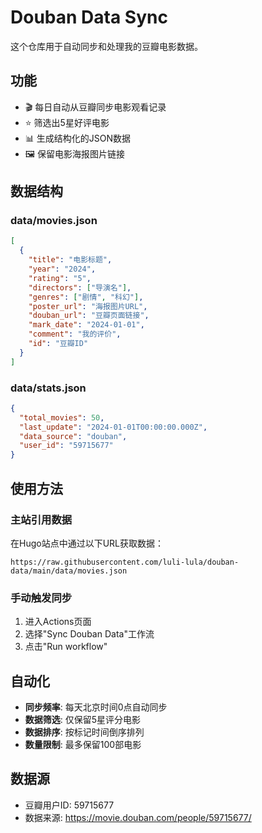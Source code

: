 # Douban Data Sync

这个仓库用于自动同步和处理我的豆瓣电影数据。

## 功能

- 🎬 每日自动从豆瓣同步电影观看记录
- ⭐ 筛选出5星好评电影
- 📊 生成结构化的JSON数据
- 🖼️ 保留电影海报图片链接

## 数据结构

### data/movies.json
```json
[
  {
    "title": "电影标题",
    "year": "2024",
    "rating": "5",
    "directors": ["导演名"],
    "genres": ["剧情", "科幻"],
    "poster_url": "海报图片URL",
    "douban_url": "豆瓣页面链接",
    "mark_date": "2024-01-01",
    "comment": "我的评价",
    "id": "豆瓣ID"
  }
]
```

### data/stats.json
```json
{
  "total_movies": 50,
  "last_update": "2024-01-01T00:00:00.000Z",
  "data_source": "douban",
  "user_id": "59715677"
}
```

## 使用方法

### 主站引用数据
在Hugo站点中通过以下URL获取数据：
```
https://raw.githubusercontent.com/luli-lula/douban-data/main/data/movies.json
```

### 手动触发同步
1. 进入Actions页面
2. 选择"Sync Douban Data"工作流
3. 点击"Run workflow"

## 自动化

- **同步频率**: 每天北京时间0点自动同步
- **数据筛选**: 仅保留5星评分电影
- **数据排序**: 按标记时间倒序排列
- **数量限制**: 最多保留100部电影

## 数据源

- 豆瓣用户ID: 59715677
- 数据来源: https://movie.douban.com/people/59715677/